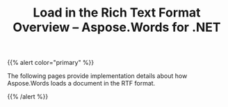 ﻿---
title: Load in the Rich Text Format Overview – Aspose.Words for .NET
articleTitle: Load in the Rich Text Format Overview
linktitle: Load in the Rich Text Format Overview
description: "Aspose.Words for .NET allows you to work with various features supported on Rich Text import."
type: docs
weight: 70
url: /net/load-in-the-rich-text-format-overview/
---

{{% alert color="primary" %}}

The following pages provide implementation details about how Aspose.Words loads a document in the RTF format.

{{% /alert %}}
